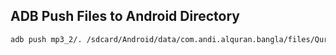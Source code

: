 ## ADB Push Files to Android Directory
```sh
adb push mp3_2/. /sdcard/Android/data/com.andi.alquran.bangla/files/QuranMurottal/mp3_2
```
